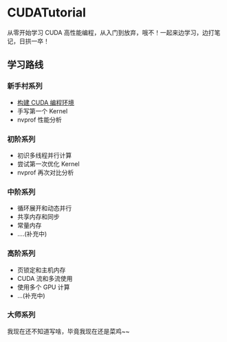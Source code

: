 # CUDATutorial

从零开始学习 CUDA 高性能编程，从入门到放弃，哦不！一起来边学习，边打笔记，日拱一卒！


## 学习路线

### 新手村系列

+ [构建 CUDA 编程环境](./01_build_dev_env/)
+ 手写第一个 Kernel
+ nvprof 性能分析


### 初阶系列

+ 初识多线程并行计算
+ 尝试第一次优化 Kernel
+ nvprof 再次对比分析

### 中阶系列

+ 循环展开和动态并行
+ 共享内存和同步
+ 常量内存
+ ....(补充中)
### 高阶系列

+ 页锁定和主机内存
+ CUDA 流和多流使用
+ 使用多个 GPU 计算
+ ...(补充中)

### 大师系列

我现在还不知道写啥，毕竟我现在还是菜鸡~~
